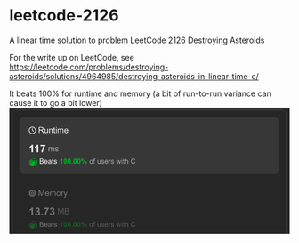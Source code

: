 # leetcode-2126
A linear time solution to problem LeetCode 2126 Destroying Asteroids

For the write up on LeetCode, see https://leetcode.com/problems/destroying-asteroids/solutions/4964985/destroying-asteroids-in-linear-time-c/

It beats 100% for runtime and memory (a bit of run-to-run variance can cause it to go a bit lower)
![alt text](LeetCode_submission_results.png)
